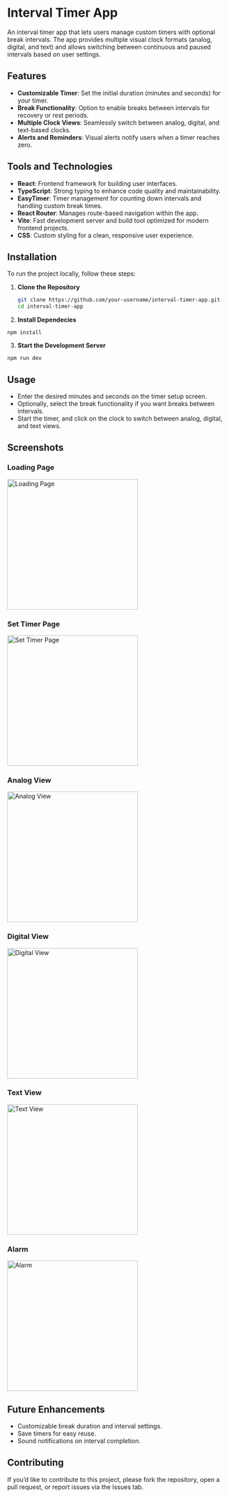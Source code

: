 # Interval Timer App

An interval timer app that lets users manage custom timers with optional break intervals. The app provides multiple visual clock formats (analog, digital, and text) and allows switching between continuous and paused intervals based on user settings.

## Features

- **Customizable Timer**: Set the initial duration (minutes and seconds) for your timer.
- **Break Functionality**: Option to enable breaks between intervals for recovery or rest periods.
- **Multiple Clock Views**: Seamlessly switch between analog, digital, and text-based clocks.
- **Alerts and Reminders**: Visual alerts notify users when a timer reaches zero.

## Tools and Technologies

- **React**: Frontend framework for building user interfaces.
- **TypeScript**: Strong typing to enhance code quality and maintainability.
- **EasyTimer**: Timer management for counting down intervals and handling custom break times.
- **React Router**: Manages route-based navigation within the app.
- **Vite**: Fast development server and build tool optimized for modern frontend projects.
- **CSS**: Custom styling for a clean, responsive user experience.

## Installation

To run the project locally, follow these steps:

1. **Clone the Repository**
   ```bash
   git clone https://github.com/your-username/interval-timer-app.git
   cd interval-timer-app
   ```
2. **Install Dependecies**

```
npm install
```

3. **Start the Development Server**

```
npm run dev
```

## Usage

- Enter the desired minutes and seconds on the timer setup screen.
- Optionally, select the break functionality if you want breaks between intervals.
- Start the timer, and click on the clock to switch between analog, digital, and text views.

## Screenshots

### Loading Page

<img src="images/loading.png" alt="Loading Page" width="300"/>

### Set Timer Page

<img src="images/setTimer.png" alt="Set Timer Page" width="300"/>

### Analog View

<img src="images/analog.png" alt="Analog View" width="300"/>

### Digital View

<img src="images/digital.png" alt="Digital View" width="300"/>

### Text View

<img src="images/text.png" alt="Text View" width="300"/>

### Alarm

<img src="images/alarm.png" alt="Alarm" width="300"/>

## Future Enhancements

- Customizable break duration and interval settings.
- Save timers for easy reuse.
- Sound notifications on interval completion.

## Contributing

If you’d like to contribute to this project, please fork the repository, open a pull request, or report issues via the Issues tab.
